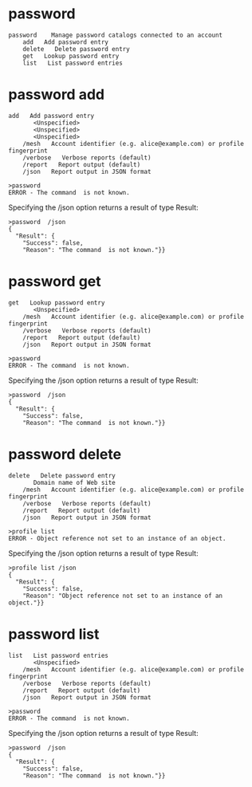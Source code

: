 

# password

````
password    Manage password catalogs connected to an account
    add   Add password entry
    delete   Delete password entry
    get   Lookup password entry
    list   List password entries
````


# password add

````
add   Add password entry
       <Unspecified>
       <Unspecified>
       <Unspecified>
    /mesh   Account identifier (e.g. alice@example.com) or profile fingerprint
    /verbose   Verbose reports (default)
    /report   Report output (default)
    /json   Report output in JSON format
````

````
>password 
ERROR - The command  is not known.
````

Specifying the /json option returns a result of type Result:

````
>password  /json
{
  "Result": {
    "Success": false,
    "Reason": "The command  is not known."}}
````

# password get

````
get   Lookup password entry
       <Unspecified>
    /mesh   Account identifier (e.g. alice@example.com) or profile fingerprint
    /verbose   Verbose reports (default)
    /report   Report output (default)
    /json   Report output in JSON format
````

````
>password 
ERROR - The command  is not known.
````

Specifying the /json option returns a result of type Result:

````
>password  /json
{
  "Result": {
    "Success": false,
    "Reason": "The command  is not known."}}
````

# password delete

````
delete   Delete password entry
       Domain name of Web site
    /mesh   Account identifier (e.g. alice@example.com) or profile fingerprint
    /verbose   Verbose reports (default)
    /report   Report output (default)
    /json   Report output in JSON format
````

````
>profile list
ERROR - Object reference not set to an instance of an object.
````

Specifying the /json option returns a result of type Result:

````
>profile list /json
{
  "Result": {
    "Success": false,
    "Reason": "Object reference not set to an instance of an object."}}
````

# password list

````
list   List password entries
       <Unspecified>
    /mesh   Account identifier (e.g. alice@example.com) or profile fingerprint
    /verbose   Verbose reports (default)
    /report   Report output (default)
    /json   Report output in JSON format
````

````
>password 
ERROR - The command  is not known.
````

Specifying the /json option returns a result of type Result:

````
>password  /json
{
  "Result": {
    "Success": false,
    "Reason": "The command  is not known."}}
````


